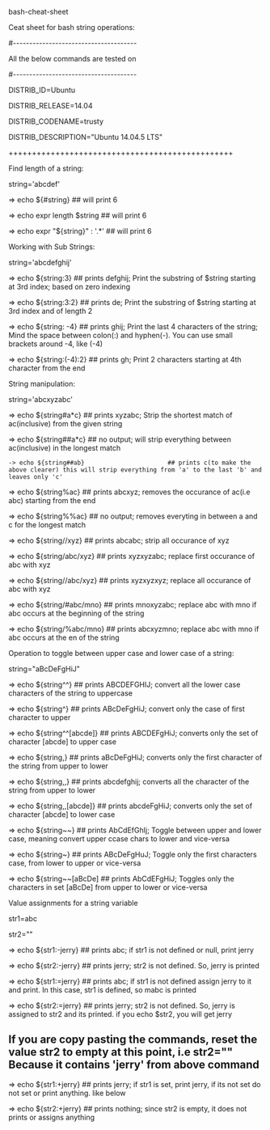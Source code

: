 
bash-cheat-sheet

Ceat sheet for bash string operations:

#--------------------------------------

All the below commands are tested on

#--------------------------------------

DISTRIB_ID=Ubuntu

DISTRIB_RELEASE=14.04

DISTRIB_CODENAME=trusty

DISTRIB_DESCRIPTION="Ubuntu 14.04.5 LTS"

++++++++++++++++++++++++++++++++++++++++++++++++

Find length of a string:

string='abcdef'

  => echo ${#string}                            ## will print 6
  
  => echo expr length $string           ## will print 6
  
  => echo expr "${string}" : '.*'       ## will print 6
  

Working with Sub Strings:

string='abcdefghij'

  => echo ${string:3}                           ## prints defghij; Print the substring of $string starting at 3rd index; based on zero indexing

  => echo ${string:3:2}                         ## prints de; Print the substring of $string starting at 3rd index and of length 2

  => echo ${string: -4}                         ## prints ghij; Print the last 4 characters of the string; Mind the space between colon(:) and hyphen(-). You can use small brackets around -4, like (-4)

  => echo ${string:(-4):2}                      ## prints gh; Print 2 characters starting at 4th character from the end

String manipulation:

string='abcxyzabc'

  => echo ${string#a*c}                         ## prints xyzabc; Strip the shortest match of ac(inclusive) from the given string

  => echo ${string##a*c}                        ## no output; will strip everything between ac(inclusive) in the longest match

    -> echo ${string##ab}                       ## prints c(to make the above clearer) this will strip everything from 'a' to the last 'b' and leaves only 'c'

  => echo ${string%ac}                          ## prints abcxyz; removes the occurance of ac(i.e abc) starting from the end

  => echo ${string%%ac}                         ## no output; removes everyting in between a and c for the longest match

  => echo ${string//xyz}                        ## prints abcabc; strip all occurance of xyz

  => echo ${string/abc/xyz}                     ## prints xyzxyzabc; replace first occurance of abc with xyz

  => echo ${string//abc/xyz}            ## prints xyzxyzxyz; replace all occurance of abc with xyz

  => echo ${string/#abc/mno}            ## prints mnoxyzabc; replace abc with mno if abc occurs at the beginning of the string

  => echo ${string/%abc/mno}            ## prints abcxyzmno; replace abc with mno if abc occurs at the en of the string

Operation to toggle between upper case and lower case of a string:

string="aBcDeFgHiJ"

  => echo ${string^^}                           ## prints ABCDEFGHIJ; convert all the lower case characters of the string to uppercase

  => echo ${string^}                            ## prints ABcDeFgHiJ; convert only the case of first character to upper

  => echo ${string^^[abcde]}            ## prints ABCDEFgHiJ; converts only the set of character [abcde] to upper case

  => echo ${string,}                            ## prints aBcDeFgHiJ; converts only the first character of the string from upper to lower

  => echo ${string,,}                           ## prints abcdefghij; converts all the character of the string from upper to lower

  => echo ${string,,[abcde]}            ## prints abcdeFgHiJ; converts only the set of character [abcde] to lower case

  => echo ${string~~}                           ## prints AbCdEfGhIj; Toggle between upper and lower case, meaning convert upper ccase chars to lower and vice-versa

  => echo ${string~}                            ## prints ABcDeFgHuJ; Toggle only the first characters case, from lower to upper or vice-versa

  => echo ${string~~[aBcDe]                     ## prints AbCdEFgHiJ; Toggles only the characters in set [aBcDe] from upper to lower or vice-versa

Value assignments for a string variable

str1=abc

str2=""

  => echo ${str1:-jerry}                        ## prints abc; if str1 is not defined or null, print jerry

  => echo ${str2:-jerry}                        ## prints jerry; str2 is not defined. So, jerry is printed

  => echo ${str1:=jerry}                        ## prints abc; if str1 is not defined assign jerry to it and print. In this case, str1 is defined, so mabc is printed

  => echo ${str2:=jerry}                        ## prints jerry; str2 is not defined. So, jerry is assigned to str2 and its printed. if you echo $str2, you will get jerry

## If you are copy pasting the commands, reset the value str2 to empty at this point, i.e str2="" Because it contains 'jerry' from above command

  => echo ${str1:+jerry}                        ## prints jerry; if str1 is set, print jerry, if its not set do not set or print anything. like below

  => echo ${str2:+jerry}                        ## prints nothing; since str2 is empty, it does not prints or assigns anything


